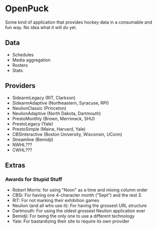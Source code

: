 # OpenPuck
Some kind of application that provides hockey data in a consumable and fun way. No idea what it will do yet.

## Data
* Schedules
* Media aggregation
* Rosters
* Stats

## Providers
* SidearmLegacy (RIT, Clarkson)
* SidearmAdaptive (Northeastern, Syracuse, RPI)
* NeulionClassic (Princeton)
* NeulionAdaptive (North Dakota, Dartmouth)
* PrestoMonthly (Brown, Merrimack, SHU)
* PrestoLegacy (Yale)
* PrestoSimple (Maine, Harvard, Yale)
* CBSInteractive (Boston University, Wisconsin, UConn)
* Streamline (Bemidji)
* NWHL???
* CWHL???

## Extras 
### Awards for Stupid Stuff
* Robert Morris: for using "Noon" as a time and mixing column order
* CBSi: For having one 4-character month ("Sept") and the rest 3.
* RIT: For not marking their exhibition games
* Neulion (and all who use it): For having the grossest URL structure
* Dartmouth: For using the oldest grossest Neulion application ever
* Bemidji: For being the only one to use a different technology
* Yale: For bastardizing their site to require its own provider
